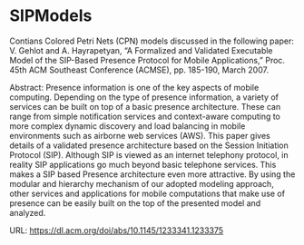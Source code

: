 # SIPModels

Contians Colored Petri Nets (CPN) models discussed in the following paper:
V. Gehlot and A. Hayrapetyan, “A Formalized and Validated Executable Model of the SIP-Based Presence Protocol for Mobile Applications,” Proc. 45th ACM Southeast Conference (ACMSE), pp. 185-190, March 2007.

Abstract: Presence information is one of the key aspects of mobile computing. Depending on the type of presence information,
a variety of services can be built on top of a basic presence architecture. These can range from simple notification
services and context-aware computing to more complex dynamic discovery and load balancing in mobile environments
such as airborne web services (AWS). This paper gives details of a validated presence architecture based on the Session
Initiation Protocol (SIP). Although SIP is viewed as an internet telephony protocol, in reality SIP applications
go much beyond basic telephone services. This makes a SIP based Presence architecture even more attractive. By using
the modular and hierarchy mechanism of our adopted modeling approach, other services and applications for mobile
computations that make use of presence can be easily built on the top of the presented model and analyzed.

URL: https://dl.acm.org/doi/abs/10.1145/1233341.1233375

